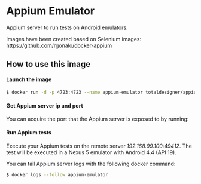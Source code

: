 Appium Emulator
===============

Appium server to run tests on Android emulators.

Images have been created based on Selenium images: https://github.com/rgonalo/docker-appium

How to use this image
---------------------

#### Launch the image

``` bash
$ docker run -d -p 4723:4723 --name appium-emulator totaldesigner/appium-emulator
```

#### Get Appium server ip and port

You can acquire the port that the Appium server is exposed to by running:


#### Run Appium tests

Execute your Appium tests on the remote server *192.168.99.100:49412*. The test will be executed in a Nexus 5 emulator
with Android 4.4 (API 19).

You can tail Appium server logs with the following docker command:

``` bash
$ docker logs --follow appium-emulator
```
